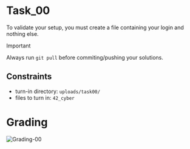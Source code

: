 # Task_00
To validate your setup, you must create a file containing your login and nothing else.

> [!IMPORTANT]
> Always run `git pull` before commiting/pushing your solutions.

## Constraints
- turn-in directory: `uploads/task00/`
- files to turn in: `42_cyber`

# Grading
![Grading-00](https://github.com/okraus42/BE-class_02/actions/workflows/grading-00.yml/badge.svg)
